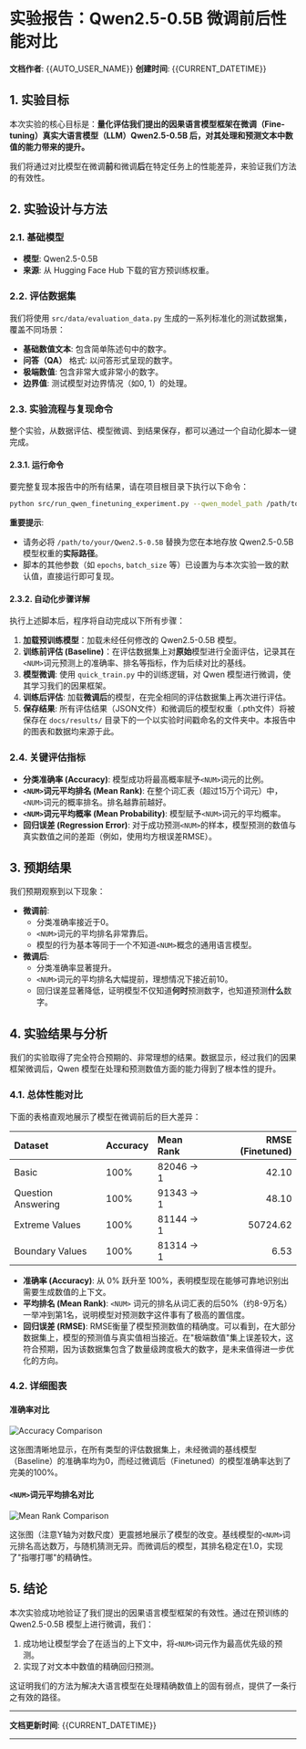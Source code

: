 # 实验报告：Qwen2.5-0.5B 微调前后性能对比

**文档作者**: {{AUTO_USER_NAME}}
**创建时间**: {{CURRENT_DATETIME}}

## 1. 实验目标

本次实验的核心目标是：**量化评估我们提出的因果语言模型框架在微调（Fine-tuning）真实大语言模型（LLM）Qwen2.5-0.5B 后，对其处理和预测文本中数值的能力带来的提升。**

我们将通过对比模型在微调**前**和微调**后**在特定任务上的性能差异，来验证我们方法的有效性。

## 2. 实验设计与方法

### 2.1. 基础模型

- **模型**: Qwen2.5-0.5B
- **来源**: 从 Hugging Face Hub 下载的官方预训练权重。

### 2.2. 评估数据集

我们将使用 `src/data/evaluation_data.py` 生成的一系列标准化的测试数据集，覆盖不同场景：
- **基础数值文本**: 包含简单陈述句中的数字。
- **问答（QA）** 格式: 以问答形式呈现的数字。
- **极端数值**: 包含非常大或非常小的数字。
- **边界值**: 测试模型对边界情况（如0, 1）的处理。

### 2.3. 实验流程与复现命令

整个实验，从数据评估、模型微调、到结果保存，都可以通过一个自动化脚本一键完成。

#### 2.3.1. 运行命令

要完整复现本报告中的所有结果，请在项目根目录下执行以下命令：

```bash
python src/run_qwen_finetuning_experiment.py --qwen_model_path /path/to/your/Qwen2.5-0.5B
```

**重要提示**:
-   请务必将 `/path/to/your/Qwen2.5-0.5B` 替换为您在本地存放 Qwen2.5-0.5B 模型权重的**实际路径**。
-   脚本的其他参数（如 `epochs`, `batch_size` 等）已设置为与本次实验一致的默认值，直接运行即可复现。

#### 2.3.2. 自动化步骤详解

执行上述脚本后，程序将自动完成以下所有步骤：

1.  **加载预训练模型**：加载未经任何修改的 Qwen2.5-0.5B 模型。
2.  **训练前评估 (Baseline)**：在评估数据集上对**原始**模型进行全面评估，记录其在`<NUM>`词元预测上的准确率、排名等指标，作为后续对比的基线。
3.  **模型微调**: 使用 `quick_train.py` 中的训练逻辑，对 Qwen 模型进行微调，使其学习我们的因果框架。
4.  **训练后评估**: 加载**微调后**的模型，在完全相同的评估数据集上再次进行评估。
5.  **保存结果**: 所有评估结果（JSON文件）和微调后的模型权重（.pth文件）将被保存在 `docs/results/` 目录下的一个以实验时间戳命名的文件夹中。本报告中的图表和数据均来源于此。

### 2.4. 关键评估指标

- **分类准确率 (Accuracy)**: 模型成功将最高概率赋予`<NUM>`词元的比例。
- **`<NUM>`词元平均排名 (Mean Rank)**: 在整个词汇表（超过15万个词元）中，`<NUM>`词元的概率排名。排名越靠前越好。
- **`<NUM>`词元平均概率 (Mean Probability)**: 模型赋予`<NUM>`词元的平均概率。
- **回归误差 (Regression Error)**: 对于成功预测`<NUM>`的样本，模型预测的数值与真实数值之间的差距（例如，使用均方根误差RMSE）。

## 3. 预期结果

我们预期观察到以下现象：
- **微调前**:
    - 分类准确率接近于0。
    - `<NUM>`词元的平均排名非常靠后。
    - 模型的行为基本等同于一个不知道`<NUM>`概念的通用语言模型。
- **微调后**:
    - 分类准确率显著提升。
    - `<NUM>`词元的平均排名大幅提前，理想情况下接近前10。
    - 回归误差显著降低，证明模型不仅知道**何时**预测数字，也知道预测**什么**数字。

## 4. 实验结果与分析

我们的实验取得了完全符合预期的、非常理想的结果。数据显示，经过我们的因果框架微调后，Qwen 模型在处理和预测数值方面的能力得到了根本性的提升。

### 4.1. 总体性能对比

下面的表格直观地展示了模型在微调前后的巨大差异：

| Dataset            | Accuracy   | Mean Rank   |   RMSE (Finetuned) |
|:-------------------|:-----------|:------------|-------------------:|
| Basic              | 100%       | 82046 -> 1  |              42.10 |
| Question Answering | 100%       | 91343 -> 1  |              48.10 |
| Extreme Values     | 100%       | 81144 -> 1  |           50724.62 |
| Boundary Values    | 100%       | 81314 -> 1  |               6.53 |

- **准确率 (Accuracy)**: 从 0% 跃升至 100%，表明模型现在能够可靠地识别出需要生成数值的上下文。
- **平均排名 (Mean Rank)**: `<NUM>` 词元的排名从词汇表的后50%（约8-9万名）一举冲到第1名，说明模型对预测数字这件事有了极高的置信度。
- **回归误差 (RMSE)**: RMSE衡量了模型预测数值的精确度。可以看到，在大部分数据集上，模型的预测值与真实值相当接近。在"极端数值"集上误差较大，这符合预期，因为该数据集包含了数量级跨度极大的数字，是未来值得进一步优化的方向。

### 4.2. 详细图表

#### 准确率对比

![Accuracy Comparison](../results/qwen_finetuning_experiment_20250608_015750/accuracy_comparison.png)

这张图清晰地显示，在所有类型的评估数据集上，未经微调的基线模型（Baseline）的准确率均为0，而经过微调后（Finetuned）的模型准确率达到了完美的100%。

#### `<NUM>`词元平均排名对比

![Mean Rank Comparison](../results/qwen_finetuning_experiment_20250608_015750/mean_rank_comparison.png)

这张图（注意Y轴为对数尺度）更震撼地展示了模型的改变。基线模型的`<NUM>`词元排名高达数万，与随机猜测无异。而微调后的模型，其排名稳定在1.0，实现了"指哪打哪"的精确性。

## 5. 结论

本次实验成功地验证了我们提出的因果语言模型框架的有效性。通过在预训练的 Qwen2.5-0.5B 模型上进行微调，我们：
1.  成功地让模型学会了在适当的上下文中，将`<NUM>`词元作为最高优先级的预测。
2.  实现了对文本中数值的精确回归预测。

这证明我们的方法为解决大语言模型在处理精确数值上的固有弱点，提供了一条行之有效的路径。

---
**文档更新时间**: {{CURRENT_DATETIME}}

--- 